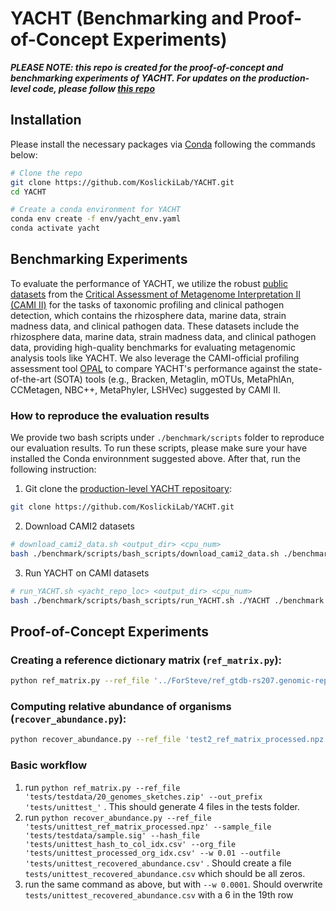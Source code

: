 # YACHT (Benchmarking and Proof-of-Concept Experiments)

**_PLEASE NOTE: this repo is created for the proof-of-concept and benchmarking experiments of YACHT. For updates on the production-level code, please follow [this repo](https://github.com/KoslickiLab/YACHT/)_**

## Installation
Please install the necessary packages via [Conda](https://conda.io/projects/conda/en/latest/user-guide/install/index.html) following the commands below:

```bash
# Clone the repo
git clone https://github.com/KoslickiLab/YACHT.git
cd YACHT

# Create a conda environment for YACHT
conda env create -f env/yacht_env.yaml
conda activate yacht
```

## Benchmarking Experiments

To evaluate the performance of YACHT, we utilize the robust [public datasets](https://data.cami-challenge.org/participate) from the [Critical Assessment of Metagenome Interpretation II (CAMI II)](https://www.nature.com/articles/s41592-022-01431-4) for the tasks of taxonomic profiling and clinical pathogen detection, which contains the rhizosphere data, marine data, strain madness data, and clinical pathogen data. These datasets include the rhizosphere data, marine data, strain madness data, and clinical pathogen data, providing high-quality benchmarks for evaluating metagenomic analysis tools like YACHT. We also leverage the CAMI-official profiling assessment tool [OPAL](https://github.com/CAMI-challenge/OPAL/tree/master) to compare YACHT's performance against the state-of-the-art (SOTA) tools (e.g., Bracken, Metaglin, mOTUs, MetaPhlAn, CCMetagen, NBC++, MetaPhyler, LSHVec) suggested by CAMI II. 

### How to reproduce the evaluation results
We provide two bash scripts under `./benchmark/scripts` folder to reproduce our evaluation results. To run these scripts, please make sure your have installed the Conda environnment suggested above. After that, run the following instruction:
1. Git clone the [production-level YACHT repositoary](https://github.com/KoslickiLab/YACHT):
```bash
git clone https://github.com/KoslickiLab/YACHT.git
```

2. Download CAMI2 datasets 
```bash
# download_cami2_data.sh <output_dir> <cpu_num>
bash ./benchmark/scripts/bash_scripts/download_cami2_data.sh ./benchmark 50
```

3. Run YACHT on CAMI datasets
```bash
# run_YACHT.sh <yacht_repo_loc> <output_dir> <cpu_num>
bash ./benchmark/scripts/bash_scripts/run_YACHT.sh ./YACHT ./benchmark 20
```

## Proof-of-Concept Experiments

### Creating a reference dictionary matrix (`ref_matrix.py`):
```bash 
python ref_matrix.py --ref_file '../ForSteve/ref_gtdb-rs207.genomic-reps.dna.k31.zip' --out_prefix 'test2_' --N 20
```

### Computing relative abundance of organisms (`recover_abundance.py`):
```bash
python recover_abundance.py --ref_file 'test2_ref_matrix_processed.npz' --sample_file '../ForSteve/sample.sig' --hash_file 'test2_hash_to_col_idx.csv' --org_file 'test2_processed_org_idx.csv' --w 0.01 --outfile 'test2_recovered_abundance.csv'
```

### Basic workflow
1. run ```python ref_matrix.py --ref_file 'tests/testdata/20_genomes_sketches.zip' --out_prefix 'tests/unittest_'``` . This 
should generate 4 files in the tests folder.
2. run ```python recover_abundance.py --ref_file 'tests/unittest_ref_matrix_processed.npz' --sample_file 
   'tests/testdata/sample.sig' --hash_file 'tests/unittest_hash_to_col_idx.csv' --org_file 'tests/unittest_processed_org_idx.csv' --w 0.01 --outfile 'tests/unittest_recovered_abundance.csv'``` . Should create a file `tests/unittest_recovered_abundance.csv` which should be all zeros.
3. run the same command as above, but with `--w 0.0001`. Should overwrite `tests/unittest_recovered_abundance.csv` with a 
   6 in the 19th row
